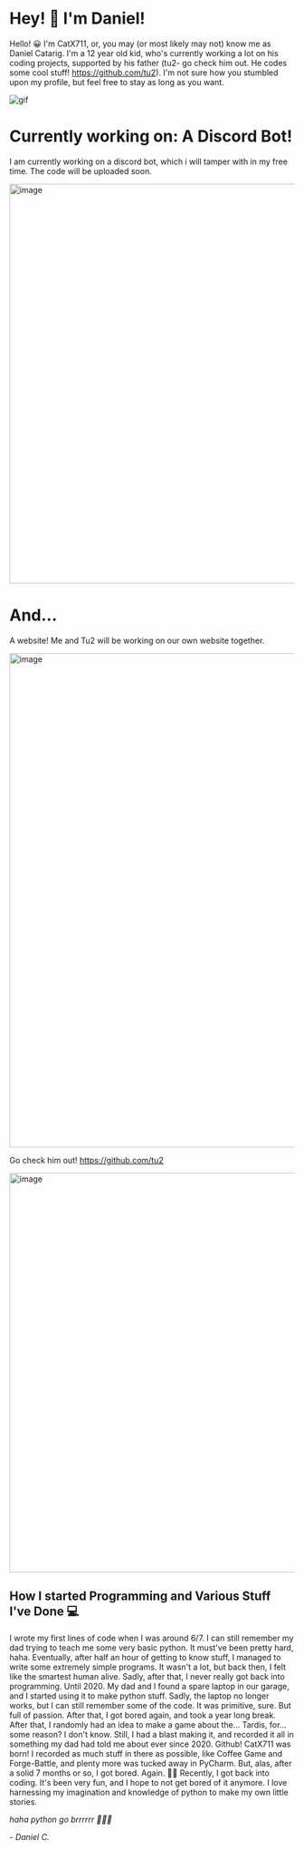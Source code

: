 # Hey! 👋 I'm Daniel!

Hello! 😀 I'm CatX711, or, you may (or most likely may not) know me as Daniel Catarig.
I'm a 12 year old kid, who's currently working a lot on his coding projects, supported by 
his father (tu2- go check him out. He codes some cool stuff! https://github.com/tu2).
I'm not sure how you stumbled upon my profile, but feel free to stay as long as you want.

![gif](https://user-images.githubusercontent.com/104099162/221357472-1e345e0e-635e-4fa9-9df4-8e01de64de39.png)


# Currently working on: A Discord Bot! 

I am currently working on a discord bot, which i will tamper with in my free time.
The code will be uploaded soon.

<img width="705" alt="image" src="https://user-images.githubusercontent.com/104099162/221357300-5665af42-3422-4b3b-822d-49193ac76bf3.png">

# And...

A website! Me and Tu2 will be working on our own website together.

<img width="872" alt="image" src="https://user-images.githubusercontent.com/104099162/222896956-eff7464e-6245-46f1-90da-0490168fd2aa.png">

Go check him out!
https://github.com/tu2

<img width="705" alt="image" src="https://user-images.githubusercontent.com/104099162/221357300-5665af42-3422-4b3b-822d-49193ac76bf3.png">

## How I started Programming and Various Stuff I've Done 💻

I wrote my first lines of code when I was around 6/7. I can still remember my dad trying to teach me some very basic python.
It must've been pretty hard, haha. Eventually, after half an hour of getting to know stuff, I managed to write
some extremely simple programs. It wasn't a lot, but back then, I felt like the smartest human alive.
Sadly, after that, I never really got back into programming. Until 2020.
My dad and I found a spare laptop in our garage, and I started using it to make python stuff.
Sadly, the laptop no longer works, but I can still remember some of the code. It was primitive, sure. But full of passion.
After that, I got bored again, and took a year long break. After that, I randomly had an idea to make a game about the...
Tardis, for... some reason? I don't know. Still, I had a blast making it, and recorded it all in something my dad had
told me about ever since 2020. Github! CatX711 was born!
I recorded as much stuff in there as possible, like Coffee Game and Forge-Battle, and plenty more was tucked away in PyCharm.
But, alas, after a solid 7 months or so, I got bored. Again. 🤦‍♂️
Recently, I got back into coding. It's been very fun, and I hope to not get bored of it anymore.
I love harnessing my imagination and knowledge of python to make my own little stories. 





*haha python go brrrrrr 👨🏻‍💻*

*- Daniel C.*


<!---
CatX711/CatX711 is a ✨ special ✨ repository because its `README.md` (this file) appears on your GitHub profile.
You can click the Preview link to take a look at your changes.
--->
